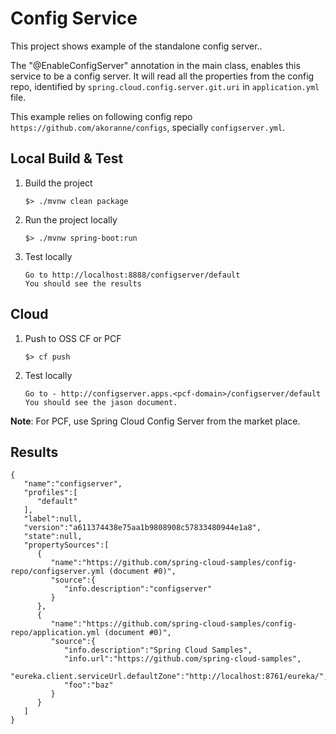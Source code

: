 # Config Service

This project shows example of the standalone config server..

The "@EnableConfigServer" annotation in the main class, enables this service to be a config server. It will read all the properties from the config repo, identified by `spring.cloud.config.server.git.uri` in `application.yml` file.

This example relies on following config repo `https://github.com/akoranne/configs`, specially `configserver.yml`.


## Local Build & Test
1. Build the project
	```
	$> ./mvnw clean package
	```

2. Run the project locally
	```
	$> ./mvnw spring-boot:run
	```

3. Test locally
	```
	Go to http://localhost:8888/configserver/default
	You should see the results
	```

## Cloud
1. Push to OSS CF or PCF
	```
	$> cf push
	```

2. Test locally
	```
	Go to - http://configserver.apps.<pcf-domain>/configserver/default
	You should see the jason document.
	```

**Note**: For PCF, use Spring Cloud Config Server from the market place. 


## Results

```
{  
   "name":"configserver",
   "profiles":[  
      "default"
   ],
   "label":null,
   "version":"a611374438e75aa1b9808908c57833480944e1a8",
   "state":null,
   "propertySources":[  
      {  
         "name":"https://github.com/spring-cloud-samples/config-repo/configserver.yml (document #0)",
         "source":{  
            "info.description":"configserver"
         }
      },
      {  
         "name":"https://github.com/spring-cloud-samples/config-repo/application.yml (document #0)",
         "source":{  
            "info.description":"Spring Cloud Samples",
            "info.url":"https://github.com/spring-cloud-samples",
            "eureka.client.serviceUrl.defaultZone":"http://localhost:8761/eureka/",
            "foo":"baz"
         }
      }
   ]
}
```
